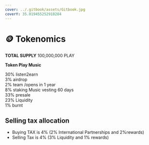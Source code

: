 ```yaml
---
cover: ../.gitbook/assets/Gitbook.jpg
coverY: 35.019455252918284
---
```


# 🪙 Tokenomics

**TOTAL SUPPLY** 100,000,000 PLAY

**Token Play Music**

30% listen2earn \
3% airdrop \
2% team /opens in 1 year \
8% staking Music vesting 60 days \
33% presale \
23% Liquidity \
1% burnt

## &#x20;Selling tax allocation

* Buying TAX is 4% (2% International Partnerships and 2%rewards)
* Selling Tax is 4% (3% Liquidity  and 1% rewards)
